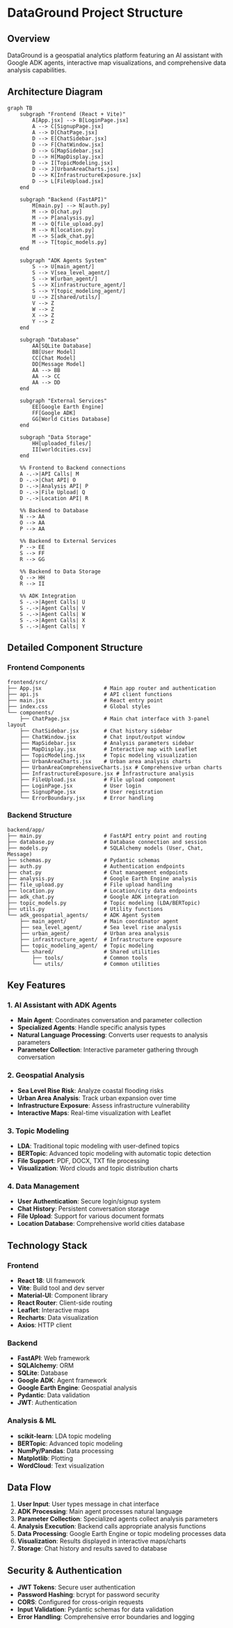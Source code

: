 # DataGround Project Structure

## Overview
DataGround is a geospatial analytics platform featuring an AI assistant with Google ADK agents, interactive map visualizations, and comprehensive data analysis capabilities.

## Architecture Diagram

```mermaid
graph TB
    subgraph "Frontend (React + Vite)"
        A[App.jsx] --> B[LoginPage.jsx]
        A --> C[SignupPage.jsx]
        A --> D[ChatPage.jsx]
        D --> E[ChatSidebar.jsx]
        D --> F[ChatWindow.jsx]
        D --> G[MapSidebar.jsx]
        D --> H[MapDisplay.jsx]
        D --> I[TopicModeling.jsx]
        D --> J[UrbanAreaCharts.jsx]
        D --> K[InfrastructureExposure.jsx]
        D --> L[FileUpload.jsx]
    end

    subgraph "Backend (FastAPI)"
        M[main.py] --> N[auth.py]
        M --> O[chat.py]
        M --> P[analysis.py]
        M --> Q[file_upload.py]
        M --> R[location.py]
        M --> S[adk_chat.py]
        M --> T[topic_models.py]
    end

    subgraph "ADK Agents System"
        S --> U[main_agent/]
        S --> V[sea_level_agent/]
        S --> W[urban_agent/]
        S --> X[infrastructure_agent/]
        S --> Y[topic_modeling_agent/]
        U --> Z[shared/utils/]
        V --> Z
        W --> Z
        X --> Z
        Y --> Z
    end

    subgraph "Database"
        AA[SQLite Database]
        BB[User Model]
        CC[Chat Model]
        DD[Message Model]
        AA --> BB
        AA --> CC
        AA --> DD
    end

    subgraph "External Services"
        EE[Google Earth Engine]
        FF[Google ADK]
        GG[World Cities Database]
    end

    subgraph "Data Storage"
        HH[uploaded_files/]
        II[worldcities.csv]
    end

    %% Frontend to Backend connections
    A -.->|API Calls| M
    D -.->|Chat API| O
    D -.->|Analysis API| P
    D -.->|File Upload| Q
    D -.->|Location API| R

    %% Backend to Database
    N --> AA
    O --> AA
    P --> AA

    %% Backend to External Services
    P --> EE
    S --> FF
    R --> GG

    %% Backend to Data Storage
    Q --> HH
    R --> II

    %% ADK Integration
    S -.->|Agent Calls| U
    S -.->|Agent Calls| V
    S -.->|Agent Calls| W
    S -.->|Agent Calls| X
    S -.->|Agent Calls| Y
```

## Detailed Component Structure

### Frontend Components
```
frontend/src/
├── App.jsx                    # Main app router and authentication
├── api.js                     # API client functions
├── main.jsx                   # React entry point
├── index.css                  # Global styles
└── components/
    ├── ChatPage.jsx           # Main chat interface with 3-panel layout
    ├── ChatSidebar.jsx        # Chat history sidebar
    ├── ChatWindow.jsx         # Chat input/output window
    ├── MapSidebar.jsx         # Analysis parameters sidebar
    ├── MapDisplay.jsx         # Interactive map with Leaflet
    ├── TopicModeling.jsx      # Topic modeling visualization
    ├── UrbanAreaCharts.jsx    # Urban area analysis charts
    ├── UrbanAreaComprehensiveCharts.jsx # Comprehensive urban charts
    ├── InfrastructureExposure.jsx # Infrastructure analysis
    ├── FileUpload.jsx         # File upload component
    ├── LoginPage.jsx          # User login
    ├── SignupPage.jsx         # User registration
    └── ErrorBoundary.jsx      # Error handling
```

### Backend Structure
```
backend/app/
├── main.py                    # FastAPI entry point and routing
├── database.py                # Database connection and session
├── models.py                  # SQLAlchemy models (User, Chat, Message)
├── schemas.py                 # Pydantic schemas
├── auth.py                    # Authentication endpoints
├── chat.py                    # Chat management endpoints
├── analysis.py                # Google Earth Engine analysis
├── file_upload.py             # File upload handling
├── location.py                # Location/city data endpoints
├── adk_chat.py                # Google ADK integration
├── topic_models.py            # Topic modeling (LDA/BERTopic)
├── utils.py                   # Utility functions
└── adk_geospatial_agents/     # ADK Agent System
    ├── main_agent/            # Main coordinator agent
    ├── sea_level_agent/       # Sea level rise analysis
    ├── urban_agent/           # Urban area analysis
    ├── infrastructure_agent/  # Infrastructure exposure
    ├── topic_modeling_agent/  # Topic modeling
    └── shared/                # Shared utilities
        ├── tools/             # Common tools
        └── utils/             # Common utilities
```

## Key Features

### 1. AI Assistant with ADK Agents
- **Main Agent**: Coordinates conversation and parameter collection
- **Specialized Agents**: Handle specific analysis types
- **Natural Language Processing**: Converts user requests to analysis parameters
- **Parameter Collection**: Interactive parameter gathering through conversation

### 2. Geospatial Analysis
- **Sea Level Rise Risk**: Analyze coastal flooding risks
- **Urban Area Analysis**: Track urban expansion over time
- **Infrastructure Exposure**: Assess infrastructure vulnerability
- **Interactive Maps**: Real-time visualization with Leaflet

### 3. Topic Modeling
- **LDA**: Traditional topic modeling with user-defined topics
- **BERTopic**: Advanced topic modeling with automatic topic detection
- **File Support**: PDF, DOCX, TXT file processing
- **Visualization**: Word clouds and topic distribution charts

### 4. Data Management
- **User Authentication**: Secure login/signup system
- **Chat History**: Persistent conversation storage
- **File Upload**: Support for various document formats
- **Location Database**: Comprehensive world cities database

## Technology Stack

### Frontend
- **React 18**: UI framework
- **Vite**: Build tool and dev server
- **Material-UI**: Component library
- **React Router**: Client-side routing
- **Leaflet**: Interactive maps
- **Recharts**: Data visualization
- **Axios**: HTTP client

### Backend
- **FastAPI**: Web framework
- **SQLAlchemy**: ORM
- **SQLite**: Database
- **Google ADK**: Agent framework
- **Google Earth Engine**: Geospatial analysis
- **Pydantic**: Data validation
- **JWT**: Authentication

### Analysis & ML
- **scikit-learn**: LDA topic modeling
- **BERTopic**: Advanced topic modeling
- **NumPy/Pandas**: Data processing
- **Matplotlib**: Plotting
- **WordCloud**: Text visualization

## Data Flow

1. **User Input**: User types message in chat interface
2. **ADK Processing**: Main agent processes natural language
3. **Parameter Collection**: Specialized agents collect analysis parameters
4. **Analysis Execution**: Backend calls appropriate analysis functions
5. **Data Processing**: Google Earth Engine or topic modeling processes data
6. **Visualization**: Results displayed in interactive maps/charts
7. **Storage**: Chat history and results saved to database

## Security & Authentication

- **JWT Tokens**: Secure user authentication
- **Password Hashing**: bcrypt for password security
- **CORS**: Configured for cross-origin requests
- **Input Validation**: Pydantic schemas for data validation
- **Error Handling**: Comprehensive error boundaries and logging
